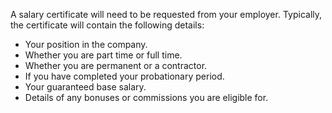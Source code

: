 A salary certificate will need to be requested from your employer. 
 Typically, the certificate will contain the following details:

* Your position in the company.
* Whether you are part time or full time.
* Whether you are permanent or a contractor.
* If you have completed your probationary period.
* Your guaranteed base salary.
* Details of any bonuses or commissions you are eligible for.
